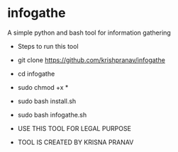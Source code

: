 # infogathe
A simple python and bash tool for information gathering
- Steps to run this tool
- git clone https://github.com/krishpranav/infogathe
- cd infogathe
- sudo chmod +x *
- sudo bash install.sh
- sudo bash infogathe.sh

- USE THIS TOOL FOR LEGAL PURPOSE
- TOOL IS CREATED BY KRISNA PRANAV
